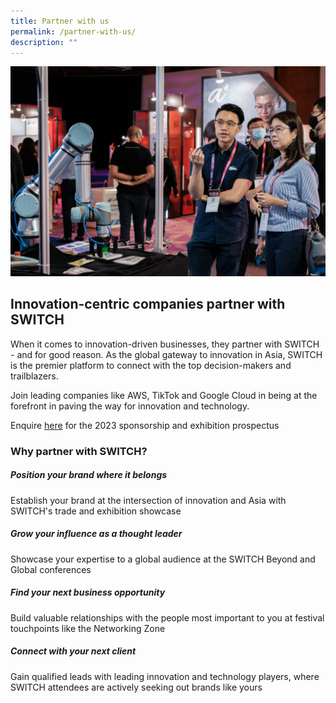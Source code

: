 ```yaml
---
title: Partner with us
permalink: /partner-with-us/
description: ""
---
```

![](/images/2023/partner%20with%20us%20exhibition_cropped.jpg)

## Innovation-centric companies partner with SWITCH

When it comes to innovation-driven businesses, they partner with SWITCH - and for good reason. As the global gateway to innovation in Asia, SWITCH is the premier platform to connect with the top decision-makers and trailblazers.

Join leading companies like AWS, TikTok and Google Cloud in being at the forefront in paving the way for innovation and technology.

Enquire [here](https://forms.monday.com/forms/4ae0e80795707021ca480047c3a90d66?r=use1) for the 2023 sponsorship and exhibition prospectus

### Why partner with SWITCH?

##### Position your brand where it belongs
Establish your brand at the intersection of innovation and Asia with SWITCH's trade and exhibition showcase

##### Grow your influence as a thought leader
Showcase your expertise to a global audience at the SWITCH Beyond and Global conferences

##### Find your next business opportunity
Build valuable relationships with the people most important to you at festival touchpoints like the Networking Zone

##### Connect with your next client
Gain qualified leads with leading innovation and technology players, where SWITCH attendees are actively seeking out brands like yours